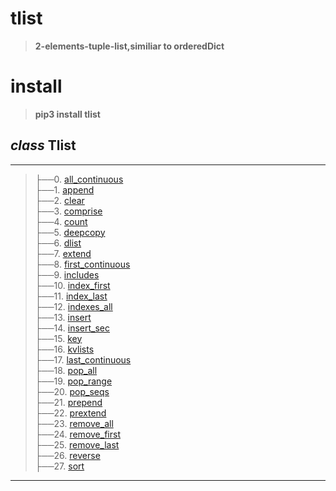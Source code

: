 # tlist
>__2-elements-tuple-list,similiar to orderedDict__

# install
>__pip3 install tlist__

## _class_ Tlist
-----------------------------------------------------------------------
>├──0. [all_continuous](tlist/Images/Tlist.all_continuous.0.png)  <br>
├──1. [append](tlist/Images/Tlist.append.0.png)  <br>
├──2. [clear](tlist/Images/Tlist.clear.0.png)  <br>
├──3. [comprise](tlist/Images/Tlist.comprise.0.png)  <br>
├──4. [count](tlist/Images/Tlist.count.0.png)  <br>
├──5. [deepcopy](tlist/Images/Tlist.deepcopy.0.png)  <br>
├──6. [dlist](tlist/Images/Tlist.dlist.0.png)  <br>
├──7. [extend](tlist/Images/Tlist.extend.0.png)  <br>
├──8. [first_continuous](tlist/Images/Tlist.first_continuous.0.png)  <br>
├──9. [includes](tlist/Images/Tlist.includes.0.png)  <br>
├──10. [index_first](tlist/Images/Tlist.index_first.0.png)  <br>
├──11. [index_last](tlist/Images/Tlist.index_last.0.png)  <br>
├──12. [indexes_all](tlist/Images/Tlist.indexes_all.0.png)  <br>
├──13. [insert](tlist/Images/Tlist.insert.0.png)  <br>
├──14. [insert_sec](tlist/Images/Tlist.insert_sec.0.png)  <br>
├──15. [key](tlist/Images/Tlist.key.0.png)  <br>
├──16. [kvlists](tlist/Images/Tlist.kvlists.0.png)  <br>
├──17. [last_continuous](tlist/Images/Tlist.last_continuous.0.png)  <br>
├──18. [pop_all](tlist/Images/Tlist.pop_all.0.png)  <br>
├──19. [pop_range](tlist/Images/Tlist.pop_range.0.png)  <br>
├──20. [pop_seqs](tlist/Images/Tlist.pop_seqs.0.png)  <br>
├──21. [prepend](tlist/Images/Tlist.prepend.0.png)  <br>
├──22. [prextend](tlist/Images/Tlist.prextend.0.png)  <br>
├──23. [remove_all](tlist/Images/Tlist.remove_all.0.png)  <br>
├──24. [remove_first](tlist/Images/Tlist.remove_first.0.png)  <br>
├──25. [remove_last](tlist/Images/Tlist.remove_last.0.png)  <br>
├──26. [reverse](tlist/Images/Tlist.reverse.0.png)  <br>
├──27. [sort](tlist/Images/Tlist.sort.0.png)  <br>
-----------------------------------------------------------------------
